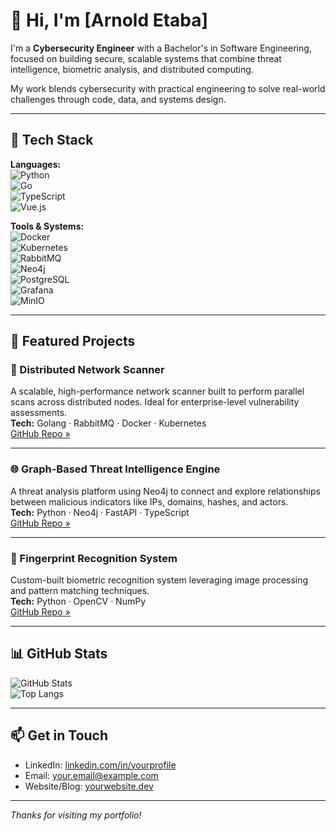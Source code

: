 # 👋 Hi, I'm [Arnold Etaba]

I'm a **Cybersecurity Engineer** with a Bachelor's in Software Engineering, focused on building secure, scalable systems that combine threat intelligence, biometric analysis, and distributed computing.

My work blends cybersecurity with practical engineering to solve real-world challenges through code, data, and systems design.

---

## 🔧 Tech Stack

**Languages:**  
![Python](https://img.shields.io/badge/Python-3776AB?style=flat&logo=python&logoColor=white)  
![Go](https://img.shields.io/badge/Go-00ADD8?style=flat&logo=go&logoColor=white)  
![TypeScript](https://img.shields.io/badge/TypeScript-3178C6?style=flat&logo=typescript&logoColor=white)  
![Vue.js](https://img.shields.io/badge/Vue.js-4FC08D?style=flat&logo=vue.js&logoColor=white)

**Tools & Systems:**  
![Docker](https://img.shields.io/badge/Docker-2496ED?style=flat&logo=docker&logoColor=white)  
![Kubernetes](https://img.shields.io/badge/Kubernetes-326CE5?style=flat&logo=kubernetes&logoColor=white)  
![RabbitMQ](https://img.shields.io/badge/RabbitMQ-FF6600?style=flat&logo=rabbitmq&logoColor=white)  
![Neo4j](https://img.shields.io/badge/Neo4j-008CC1?style=flat&logo=neo4j&logoColor=white)  
![PostgreSQL](https://img.shields.io/badge/PostgreSQL-4169E1?style=flat&logo=postgresql&logoColor=white)  
![Grafana](https://img.shields.io/badge/Grafana-F46800?style=flat&logo=grafana&logoColor=white)  
![MinIO](https://img.shields.io/badge/MinIO-C82D5E?style=flat&logo=minio&logoColor=white)

---

## 🚀 Featured Projects

### 🔎 Distributed Network Scanner  
A scalable, high-performance network scanner built to perform parallel scans across distributed nodes. Ideal for enterprise-level vulnerability assessments.  
**Tech:** Golang · RabbitMQ · Docker · Kubernetes  
[GitHub Repo »](#) <!-- Replace # with actual link -->

---

### 🌐 Graph-Based Threat Intelligence Engine  
A threat analysis platform using Neo4j to connect and explore relationships between malicious indicators like IPs, domains, hashes, and actors.  
**Tech:** Python · Neo4j · FastAPI · TypeScript  
[GitHub Repo »](#)

---

### 🧬 Fingerprint Recognition System  
Custom-built biometric recognition system leveraging image processing and pattern matching techniques.  
**Tech:** Python · OpenCV · NumPy  
[GitHub Repo »](#)

---

## 📊 GitHub Stats

![GitHub Stats](https://github-readme-stats.vercel.app/api?username=r0psteev&show_icons=true&theme=github_dark)  
![Top Langs](https://github-readme-stats.vercel.app/api/top-langs/?username=r0psteev&layout=compact&theme=github_dark)

---

## 📫 Get in Touch

- LinkedIn: [linkedin.com/in/yourprofile](https://linkedin.com/in/yourprofile)
- Email: [your.email@example.com](mailto:your.email@example.com)
- Website/Blog: [yourwebsite.dev](https://yourwebsite.dev)

---

_Thanks for visiting my portfolio!_
